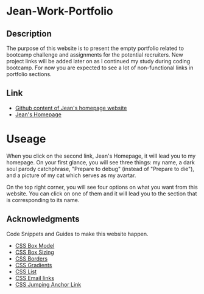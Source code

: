 # Jean-Work-Portfolio

## Description
The purpose of this website is to present the empty portfolio related to bootcamp challenge and assignments for the potential recruiters. New project links will be added later on as I continued my study during coding bootcamp. 
For now you are expected to see a lot of non-functional links in portfolio sections.

## Link
* [Github content of Jean's homepage website](https://github.com/JeanSuw/Jean-Work-Portfolio)
* [Jean's Homepage]()

# Useage
When you click on the second link, Jean's Homepage, it will lead you to my homepage. On your first glance, you will see three things: my name, a dark soul parody catchphrase, "Prepare to debug" (instead of "Prepare to die"), and a picture of my cat which serves as my avartar. 

On the top right corner, you will see four options on what you want from this website. You can click on one of them and it will lead you to the section that is corresponding to its name.

## Acknowledgments
Code Snippets and Guides to make this website happen.
* [CSS Box Model](https://www.w3schools.com/css/css_boxmodel.asp)
* [CSS Box Sizing](https://www.w3schools.com/css/css3_box-sizing.asp)
* [CSS Borders](https://www.w3schools.com/css/css3_borders.asp)
* [CSS Gradients](https://www.w3schools.com/css/css3_gradients.asp)
* [CSS List](https://www.w3schools.com/css/css_list.asp)
* [CSS Email links](https://www.brainbell.com/tutorials/HTML_and_CSS/Email_Links.htm)
* [CSS Jumping Anchor Link](https://www.w3docs.com/snippets/html/how-to-create-an-anchor-link-to-jump-to-a-specific-part-of-a-page.html)
